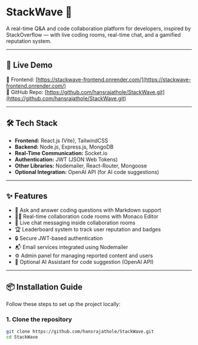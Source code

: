 # StackWave 🚀

A real-time Q&A and code collaboration platform for developers, inspired by StackOverflow — with live coding rooms, real-time chat, and a gamified reputation system.

---

## 🚀 Live Demo

🔗 Frontend: [https://stackwave-frontend.onrender.com/](https://stackwave-frontend.onrender.com/)  
🔗 GitHub Repo: [https://github.com/hansrajathole/StackWave.git](https://github.com/hansrajathole/StackWave.git)

---

## 🛠 Tech Stack

- **Frontend:** React.js (Vite), TailwindCSS
- **Backend:** Node.js, Express.js, MongoDB
- **Real-Time Communication:** Socket.io
- **Authentication:** JWT (JSON Web Tokens)
- **Other Libraries:** Nodemailer, React-Router, Mongoose
- **Optional Integration:** OpenAI API (for AI code suggestions)

---

## ✨ Features

- 📝 Ask and answer coding questions with Markdown support
- 🧑‍💻 Real-time collaboration code rooms with Monaco Editor
- 💬 Live chat messaging inside collaboration rooms
- 🏆 Leaderboard system to track user reputation and badges
- 🔒 Secure JWT-based authentication
- 📬 Email services integrated using Nodemailer
- ⚙️ Admin panel for managing reported content and users
- 🚀 Optional AI Assistant for code suggestion (OpenAI API)

---

## 📦 Installation Guide

Follow these steps to set up the project locally:

### 1. Clone the repository

```bash
git clone https://github.com/hansrajathole/StackWave.git
cd StackWave


